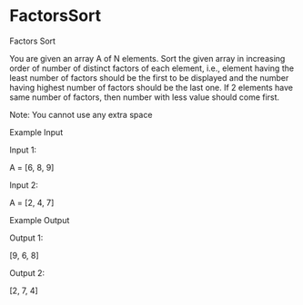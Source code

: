 # FactorsSort

Factors Sort

You are given an array A of N elements. Sort the given array in increasing order of number of distinct factors of each element, i.e., element having the least number of factors should be the first to be displayed and the number having highest number of factors should be the last one. If 2 elements have same number of factors, then number with less value should come first.

Note: You cannot use any extra space

Example Input

Input 1:

A = [6, 8, 9]

Input 2:

A = [2, 4, 7]


Example Output

Output 1:

[9, 6, 8]

Output 2:

[2, 7, 4]
